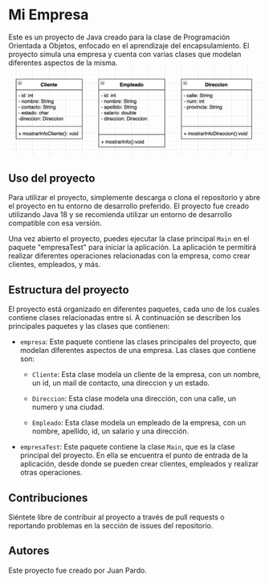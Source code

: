 # Mi Empresa

Este es un proyecto de Java creado para la clase de Programación Orientada a Objetos, enfocado en el aprendizaje del encapsulamiento. 
El proyecto simula una empresa y cuenta con varias clases que modelan diferentes aspectos de la misma.
![UML del Proyecto](https://github.com/JuaniPardo/Mi-Empresa/blob/main/Diagrama%20UML%20MiEmpresa.png)

## Uso del proyecto

Para utilizar el proyecto, simplemente descarga o clona el repositorio y abre el proyecto en tu entorno de desarrollo preferido. 
El proyecto fue creado utilizando Java 18 y se recomienda utilizar un entorno de desarrollo compatible con esa versión.

Una vez abierto el proyecto, puedes ejecutar la clase principal `Main` en el paquete "empresaTest" para iniciar la aplicación. 
La aplicación te permitirá realizar diferentes operaciones relacionadas con la empresa, como crear clientes, empleados, y más.

## Estructura del proyecto

El proyecto está organizado en diferentes paquetes, cada uno de los cuales contiene clases relacionadas entre sí. 
A continuación se describen los principales paquetes y las clases que contienen:

- `empresa`: Este paquete contiene las clases principales del proyecto, que modelan diferentes aspectos de una empresa. 
Las clases que contiene son:

  - `Cliente`: Esta clase modela un cliente de la empresa, con un nombre, un id, un mail de contacto, una direccion y un estado.
  
  - `Direccion`: Esta clase modela una dirección, con una calle, un numero y una ciudad.

  - `Empleado`: Esta clase modela un empleado de la empresa, con un nombre, apellido, id, un salario y una dirección.

- `empresaTest`: Este paquete contiene la clase `Main`, que es la clase principal del proyecto. 
En ella se encuentra el punto de entrada de la aplicación, desde donde se pueden crear clientes, empleados y realizar otras operaciones.

## Contribuciones

Siéntete libre de contribuir al proyecto a través de pull requests o reportando problemas en la sección de issues del repositorio.

## Autores

Este proyecto fue creado por Juan Pardo.
